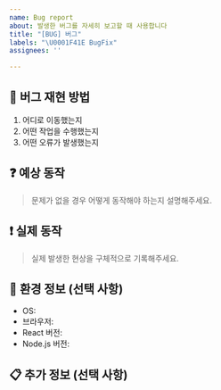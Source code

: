 ```yaml
---
name: Bug report
about: 발생한 버그를 자세히 보고할 때 사용합니다
title: "[BUG] 버그"
labels: "\U0001F41E BugFix"
assignees: ''

---
```


## 🔎 버그 재현 방법

1. 어디로 이동했는지
2. 어떤 작업을 수행했는지
3. 어떤 오류가 발생했는지

## ❓ 예상 동작

> 문제가 없을 경우 어떻게 동작해야 하는지 설명해주세요.

## ❗️ 실제 동작

> 실제 발생한 현상을 구체적으로 기록해주세요.

## 🌱 환경 정보 (선택 사항)

- OS: <!-- [예: macOS 12.0] -->
- 브라우저: <!-- [예: Chrome, Safari] -->
- React 버전: <!-- [예: 18.x] -->
- Node.js 버전: <!-- [예: 20.18.2] -->

## 📋 추가 정보 (선택 사항)
